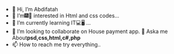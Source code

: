 - 👋 Hi, I’m Abdifatah 
- 👀 I’m🎆🎉 interested in Html and css codes...
- 🌱 I’m currently learning IT💻🖥 ...
- 💞️ I’m looking to collaborate on House payment app.
💬 Aska me About**psd,css,html,c#,php**
- 📫 How to reach me try everything..
